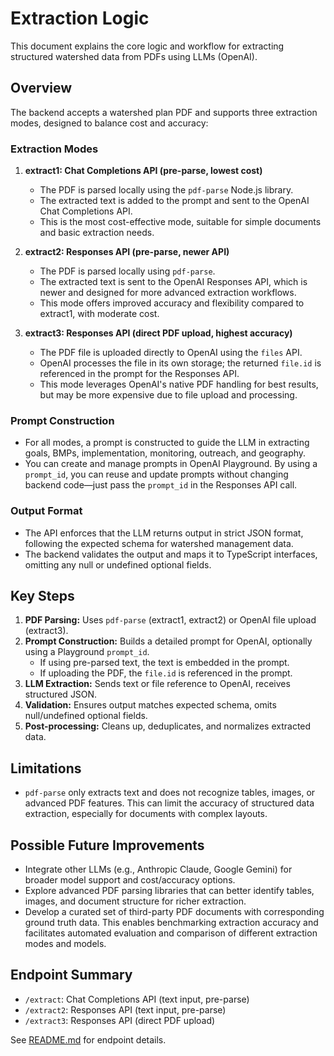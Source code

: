 # Extraction Logic

This document explains the core logic and workflow for extracting structured watershed data from PDFs using LLMs (OpenAI).

## Overview

The backend accepts a watershed plan PDF and supports three extraction modes, designed to balance cost and accuracy:

### Extraction Modes

1. **extract1: Chat Completions API (pre-parse, lowest cost)**

   - The PDF is parsed locally using the `pdf-parse` Node.js library.
   - The extracted text is added to the prompt and sent to the OpenAI Chat Completions API.
   - This is the most cost-effective mode, suitable for simple documents and basic extraction needs.

2. **extract2: Responses API (pre-parse, newer API)**

   - The PDF is parsed locally using `pdf-parse`.
   - The extracted text is sent to the OpenAI Responses API, which is newer and designed for more advanced extraction workflows.
   - This mode offers improved accuracy and flexibility compared to extract1, with moderate cost.

3. **extract3: Responses API (direct PDF upload, highest accuracy)**
   - The PDF file is uploaded directly to OpenAI using the `files` API.
   - OpenAI processes the file in its own storage; the returned `file.id` is referenced in the prompt for the Responses API.
   - This mode leverages OpenAI's native PDF handling for best results, but may be more expensive due to file upload and processing.

### Prompt Construction

- For all modes, a prompt is constructed to guide the LLM in extracting goals, BMPs, implementation, monitoring, outreach, and geography.
- You can create and manage prompts in OpenAI Playground. By using a `prompt_id`, you can reuse and update prompts without changing backend code—just pass the `prompt_id` in the Responses API call.

### Output Format

- The API enforces that the LLM returns output in strict JSON format, following the expected schema for watershed management data.
- The backend validates the output and maps it to TypeScript interfaces, omitting any null or undefined optional fields.

## Key Steps

1. **PDF Parsing:** Uses `pdf-parse` (extract1, extract2) or OpenAI file upload (extract3).
2. **Prompt Construction:** Builds a detailed prompt for OpenAI, optionally using a Playground `prompt_id`.
   - If using pre-parsed text, the text is embedded in the prompt.
   - If uploading the PDF, the `file.id` is referenced in the prompt.
3. **LLM Extraction:** Sends text or file reference to OpenAI, receives structured JSON.
4. **Validation:** Ensures output matches expected schema, omits null/undefined optional fields.
5. **Post-processing:** Cleans up, deduplicates, and normalizes extracted data.

## Limitations

- `pdf-parse` only extracts text and does not recognize tables, images, or advanced PDF features. This can limit the accuracy of structured data extraction, especially for documents with complex layouts.

## Possible Future Improvements

- Integrate other LLMs (e.g., Anthropic Claude, Google Gemini) for broader model support and cost/accuracy options.
- Explore advanced PDF parsing libraries that can better identify tables, images, and document structure for richer extraction.
- Develop a curated set of third-party PDF documents with corresponding ground truth data. This enables benchmarking extraction accuracy and facilitates automated evaluation and comparison of different extraction modes and models.

## Endpoint Summary

- `/extract`: Chat Completions API (text input, pre-parse)
- `/extract2`: Responses API (text input, pre-parse)
- `/extract3`: Responses API (direct PDF upload)

See [README.md](./README.md) for endpoint details.
